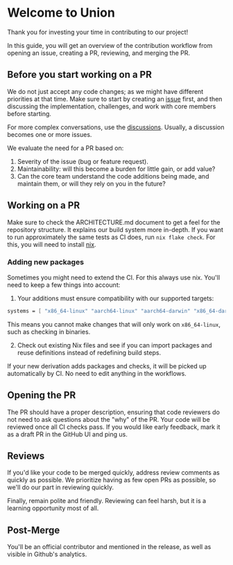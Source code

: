# Welcome to Union

Thank you for investing your time in contributing to our project! 

In this guide, you will get an overview of the contribution workflow from opening an issue, creating a PR, reviewing, and merging the PR.

## Before you start working on a PR

We do not just accept any code changes; as we might have different priorities at that time. Make sure to start by creating an [issue](https://github.com/unionfi/union/issues) first, and then discussing the implementation, challenges, and work with core members before starting.

For more complex conversations, use the [discussions](https://github.com/unionfi/union/discussions). Usually, a discussion becomes one or more issues.

We evaluate the need for a PR based on:

1. Severity of the issue (bug or feature request).
2. Maintainability: will this become a burden for little gain, or add value?
3. Can the core team understand the code additions being made, and maintain them, or will they rely on you in the future?


## Working on a PR

Make sure to check the ARCHITECTURE.md document to get a feel for the repository structure. It explains our build system more in-depth. If you want to run approximately the same tests as CI does, run `nix flake check`. For this, you will need to install [nix](https://zero-to-nix.com/start/install).

### Adding new packages

Sometimes you might need to extend the CI. For this always use nix. You'll need to keep a few things into account:

1. Your additions must ensure compatibility with our supported targets: 

```nix
systems = [ "x86_64-linux" "aarch64-linux" "aarch64-darwin" "x86_64-darwin" ];
```

This means you cannot make changes that will only work on `x86_64-linux`, such as checking in binaries.

2. Check out existing Nix files and see if you can import packages and reuse definitions instead of redefining build steps.

If your new derivation adds packages and checks, it will be picked up automatically by CI. No need to edit anything in the workflows.

## Opening the PR

The PR should have a proper description, ensuring that code reviewers do not need to ask questions about the "why" of the PR. Your code will be reviewed once all CI checks pass. If you would like early feedback, mark it as a draft PR in the GitHub UI and ping us.

## Reviews

If you'd like your code to be merged quickly, address review comments as quickly as possible. We prioritize having as few open PRs as possible, so we'll do our part in reviewing quickly.

Finally, remain polite and friendly. Reviewing can feel harsh, but it is a learning opportunity most of all.

## Post-Merge

You'll be an official contributor and mentioned in the release, as well as visible in Github's analytics. 

